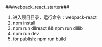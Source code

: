###webpack_react_starter###

1. 进入项目目录，运行命令：webpack-react
2. npm install
3. npm run dllreact && npm run dlllib
4. npm run dev
5. for publish: npm run build